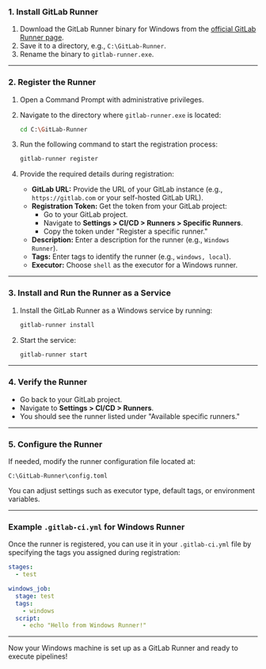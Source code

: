 ### 1. **Install GitLab Runner**
1. Download the GitLab Runner binary for Windows from the [official GitLab Runner page](https://gitlab-runner-downloads.s3.amazonaws.com/latest/binaries/gitlab-runner-windows-amd64.exe).
2. Save it to a directory, e.g., `C:\GitLab-Runner`.
3. Rename the binary to `gitlab-runner.exe`.

---

### 2. **Register the Runner**
1. Open a Command Prompt with administrative privileges.
2. Navigate to the directory where `gitlab-runner.exe` is located:
   ```bash
   cd C:\GitLab-Runner
   ```
3. Run the following command to start the registration process:
   ```bash
   gitlab-runner register
   ```

4. Provide the required details during registration:
   - **GitLab URL:** Provide the URL of your GitLab instance (e.g., `https://gitlab.com` or your self-hosted GitLab URL).
   - **Registration Token:** Get the token from your GitLab project:
     - Go to your GitLab project.
     - Navigate to **Settings > CI/CD > Runners > Specific Runners**.
     - Copy the token under "Register a specific runner."
   - **Description:** Enter a description for the runner (e.g., `Windows Runner`).
   - **Tags:** Enter tags to identify the runner (e.g., `windows, local`).
   - **Executor:** Choose `shell` as the executor for a Windows runner.

---

### 3. **Install and Run the Runner as a Service**
1. Install the GitLab Runner as a Windows service by running:
   ```bash
   gitlab-runner install
   ```
2. Start the service:
   ```bash
   gitlab-runner start
   ```

---

### 4. **Verify the Runner**
- Go back to your GitLab project.
- Navigate to **Settings > CI/CD > Runners**.
- You should see the runner listed under "Available specific runners."

---

### 5. **Configure the Runner**
If needed, modify the runner configuration file located at:
```
C:\GitLab-Runner\config.toml
```
You can adjust settings such as executor type, default tags, or environment variables.

---

### Example `.gitlab-ci.yml` for Windows Runner
Once the runner is registered, you can use it in your `.gitlab-ci.yml` file by specifying the tags you assigned during registration:

```yaml
stages:
  - test

windows_job:
  stage: test
  tags:
    - windows
  script:
    - echo "Hello from Windows Runner!"
```

---

Now your Windows machine is set up as a GitLab Runner and ready to execute pipelines!
